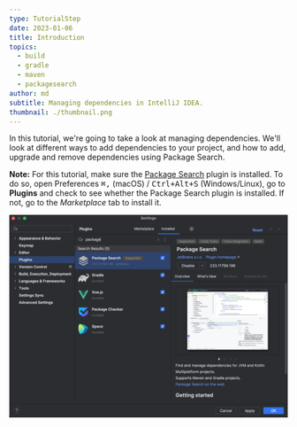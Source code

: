 ```yaml
---
type: TutorialStep
date: 2023-01-06
title: Introduction
topics:
  - build
  - gradle
  - maven
  - packagesearch
author: md
subtitle: Managing dependencies in IntelliJ IDEA.
thumbnail: ./thumbnail.png
---
```


In this tutorial, we're going to take a look at managing dependencies. We'll look at different ways to add dependencies to your project, and how to add, upgrade and remove dependencies using Package Search.

**Note:** For this tutorial, make sure the [Package Search](https://plugins.jetbrains.com/plugin/12507-package-search) plugin is installed. To do so, open Preferences
<kbd>⌘,</kbd> (macOS) / <kbd>Ctrl+Alt+S</kbd> (Windows/Linux), go to **Plugins** and check to see whether the Package Search plugin is installed. If not, go to the _Marketplace_ tab to install it.

![Package Search plugin](plugin.png)
